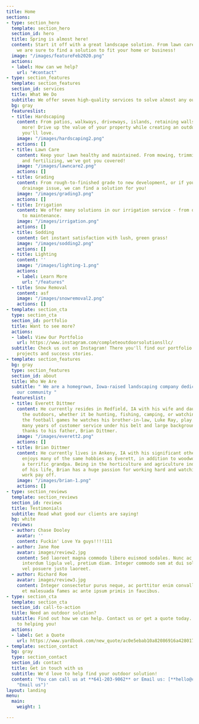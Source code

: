```yaml
---
title: Home
sections:
- type: section_hero
  template: section_hero
  section_id: hero
  title: Spring is almost here!
  content: Start it off with a great landscape solution. From lawn care to hardscaping,
    we are sure to find a solution to fit your home or business!
  image: "/images/featureFeb2020.png"
  actions:
  - label: How can we help?
    url: "#contact"
- type: section_features
  template: section_features
  section_id: services
  title: What We Do
  subtitle: We offer seven high-quality services to solve almost any outdoor need
  bg: gray
  featureslist:
  - title: Hardscaping
    content: From patios, walkways, driveways, islands, retaining walls, and much
      more! Drive up the value of your property while creating an outdoor space that
      you'll love.
    image: "/images/hardscaping2.png"
    actions: []
  - title: Lawn Care
    content: Keep your lawn healthy and maintained. From mowing, trimming, aerating,
      and fertilizing, we've got you covered!
    image: "/images/lawncare2.png"
    actions: []
  - title: Grading
    content: From rough-to-finished grade to new development, or if you have a preexisting
      drainage issue, we can find a solution for you!
    image: "/images/grading3.png"
    actions: []
  - title: Irrigation
    content: We offer many solutions in our irrigation service - from design and install
      to maintenance.
    image: "/images/irrigation.png"
    actions: []
  - title: Sodding
    content: Get instant satisfaction with lush, green grass!
    image: "/images/sodding2.png"
    actions: []
  - title: Lighting
    content: ''
    image: "/images/lighting-1.png"
    actions:
    - label: Learn More
      url: "/features"
  - title: Snow Removal
    content: asf
    image: "/images/snowremoval2.png"
    actions: []
- template: section_cta
  type: section_cta
  section_id: portfolio
  title: Want to see more?
  actions:
  - label: View Our Portfolio
    url: https://www.instagram.com/completeoutdoorsolutionsllc/
  subtitle: Check us out on Instagram! There you'll find our portfolio with our latest
    projects and success stories.
- template: section_features
  bg: gray
  type: section_features
  section_id: about
  title: Who We Are
  subtitle: " We are a homegrown, Iowa-raised landscaping company dedicated to serving
    our community "
  featureslist:
  - title: Everett Dittmer
    content: He currently resides in Redfield, IA with his wife and daughter. He enjoys
      the outdoors, whether it be hunting, fishing, camping, or watching sports. Particularly
      the football games he watches his brother-in-law, Luke Ray, play. Everett has
      many years of customer service under his belt and large background in horticulture,
      thanks to his father, Brian Dittmer.
    image: "/images/everett2.png"
    actions: []
  - title: Brian Dittmer
    content: He currently lives in Ankeny, IA with his significant other, Emily. Brian
      enjoys many of the same hobbies as Everett, in addition to woodworking and being
      a terrific grandpa. Being in the horticulture and agriculture industry for all
      of his life, Brian has a huge passion for working hard and watching his hard
      work pay off.
    image: "/images/brian-1.png"
    actions: []
- type: section_reviews
  template: section_reviews
  section_id: reviews
  title: Testimonials
  subtitle: Read what good our clients are saying!
  bg: white
  reviews:
  - author: Chase Dooley
    avatar: ''
    content: Fuckin' Love Ya guys!!!!111
  - author: Jane Roe
    avatar: images/review2.jpg
    content: Sed laoreet magna commodo libero euismod sodales. Nunc ac libero convallis,
      interdum ligula vel, pretium diam. Integer commodo sem at dui sollicitudin,
      vel posuere justo laoreet.
  - author: Richard Roe
    avatar: images/review3.jpg
    content: Integer consectetur purus neque, ac porttitor enim convallis vitae. Interdum
      et malesuada fames ac ante ipsum primis in faucibus.
- type: section_cta
  template: section_cta
  section_id: call-to-action
  title: Need an outdoor solution?
  subtitle: Find out how we can help. Contact us or get a quote today. We look forward
    to helping you!
  actions:
  - label: Get a Quote
    url: https://www.yardbook.com/new_quote/ac0e5ebab10a82086916a428017105da78dda1e8
- template: section_contact
  bg: gray
  type: section_contact
  section_id: contact
  title: Get in touch with us
  subtitle: We'd love to help find your outdoor solution!
  content: 'You can call us at **641-203-9062** or Email us: [**hello@completeoutdoor.solutions**](mailto:hello@completeoutdoor.solutions
    "Email us")'
layout: landing
menu:
  main:
    weight: 1

---
```

